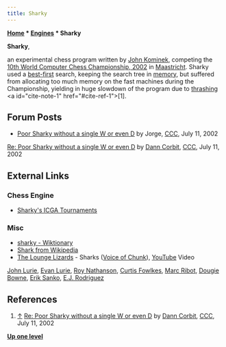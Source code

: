 ```yaml
---
title: Sharky
---
```

**[Home](Home "Home") \* [Engines](Engines "Engines") \* Sharky**


**Sharky**,  

an experimental chess program written by [John Kominek](John_Kominek "John Kominek"), competing the [10th World Computer Chess Championship, 2002](WCCC_2002 "WCCC 2002") in [Maastricht](https://en.wikipedia.org/wiki/Maastricht). 
Sharky used a [best-first](Best-First "Best-First") search, keeping the search tree in [memory](Memory "Memory"), but suffered from allocating too much memory on the fast machines during the Championship, yielding in huge slowdown of the program due to [thrashing](https://en.wikipedia.org/wiki/Thrashing_(computer_science)) <a id="cite-note-1" href="#cite-ref-1">[1]</a>. 



## Forum Posts


* [Poor Sharky without a single W or even D](https://www.stmintz.com/ccc/index.php?id=239818) by Jorge, [CCC](CCC "CCC"), July 11, 2002


 [Re: Poor Sharky without a single W or even D](https://www.stmintz.com/ccc/index.php?id=239869) by [Dann Corbit](Dann_Corbit "Dann Corbit"), [CCC](CCC "CCC"), July 11, 2002
## External Links


### Chess Engine


* [Sharky's ICGA Tournaments](https://www.game-ai-forum.org/icga-tournaments/program.php?id=78)


### Misc


* [sharky - Wiktionary](https://en.wiktionary.org/wiki/sharky)
* [Shark from Wikipedia](https://en.wikipedia.org/wiki/Shark)
* [The Lounge Lizards](Category:The_Lounge_Lizards "Category:The Lounge Lizards") - Sharks ([Voice of Chunk](https://en.wikipedia.org/wiki/Voice_of_Chunk)), [YouTube](https://en.wikipedia.org/wiki/YouTube) Video


 [John Lurie](https://en.wikipedia.org/wiki/John_Lurie), [Evan Lurie](https://en.wikipedia.org/wiki/Evan_Lurie), [Roy Nathanson](https://en.wikipedia.org/wiki/Roy_Nathanson), [Curtis Fowlkes](https://en.wikipedia.org/wiki/Curtis_Fowlkes), [Marc Ribot](Category:Marc_Ribot "Category:Marc Ribot"), [Dougie Bowne](https://www.facebook.com/dougie.bowne?_fb_noscript=1), [Erik Sanko](https://en.wikipedia.org/wiki/Erik_Sanko), [E.J. Rodriguez](http://www.jazzpassengers.com/?_escaped_fragment_=ej-rodriguez/c1tzv#!ej-rodriguez/c1tzv)
 
## References


1. <a id="cite-ref-1" href="#cite-note-1">↑</a> [Re: Poor Sharky without a single W or even D](https://www.stmintz.com/ccc/index.php?id=239869) by [Dann Corbit](Dann_Corbit "Dann Corbit"), [CCC](CCC "CCC"), July 11, 2002

**[Up one level](Engines "Engines")**







 
